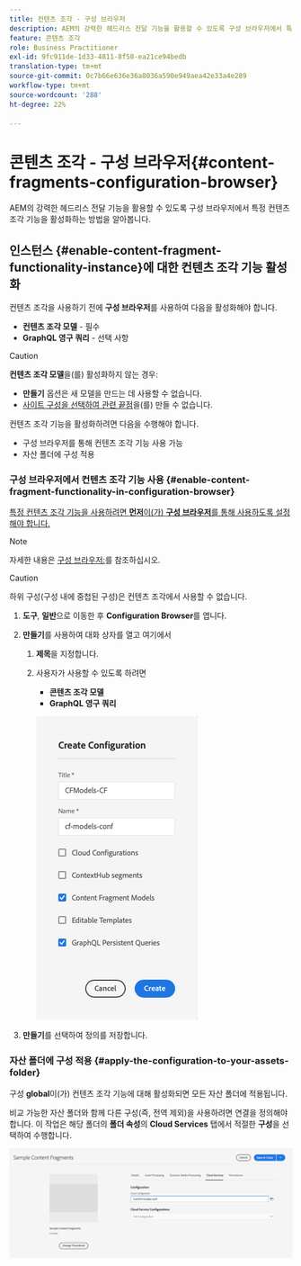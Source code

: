 ```yaml
---
title: 컨텐츠 조각 - 구성 브라우저
description: AEM의 강력한 헤드리스 전달 기능을 활용할 수 있도록 구성 브라우저에서 특정 컨텐츠 조각 기능을 활성화하는 방법을 알아봅니다.
feature: 콘텐츠 조각
role: Business Practitioner
exl-id: 9fc911de-1d33-4811-8f58-ea21ce94bedb
translation-type: tm+mt
source-git-commit: 0c7b66e636e36a8036a590e949aea42e33a4e289
workflow-type: tm+mt
source-wordcount: '288'
ht-degree: 22%

---
```


# 콘텐츠 조각 - 구성 브라우저{#content-fragments-configuration-browser}

AEM의 강력한 헤드리스 전달 기능을 활용할 수 있도록 구성 브라우저에서 특정 컨텐츠 조각 기능을 활성화하는 방법을 알아봅니다.

## 인스턴스 {#enable-content-fragment-functionality-instance}에 대한 컨텐츠 조각 기능 활성화

컨텐츠 조각을 사용하기 전에 **구성 브라우저**&#x200B;를 사용하여 다음을 활성화해야 합니다.

* **컨텐츠 조각 모델**  - 필수
* **GraphQL 영구 쿼리**  - 선택 사항

>[!CAUTION]
>
>**컨텐츠 조각 모델**&#x200B;을(를) 활성화하지 않는 경우:
>
>* **만들기** 옵션은 새 모델을 만드는 데 사용할 수 없습니다.
>* [사이트 구성을 선택하여 관련 끝점](/help/assets/content-fragments/graphql-api-content-fragments.md#enabling-graphql-endpoint)을(를) 만들 수 없습니다.


컨텐츠 조각 기능을 활성화하려면 다음을 수행해야 합니다.

* 구성 브라우저를 통해 컨텐츠 조각 기능 사용 가능
* 자산 폴더에 구성 적용

### 구성 브라우저에서 컨텐츠 조각 기능 사용 {#enable-content-fragment-functionality-in-configuration-browser}

[특정 컨텐츠 조각 기능을 사용하려면 **먼저**&#x200B;이(가) **구성 브라우저**&#x200B;를 통해 사용하도록 설정해야 합니다.](#creating-a-content-fragment-model)

>[!NOTE]
>
>자세한 내용은 [구성 브라우저:](/help/implementing/developing/introduction/configurations.md#using-configuration-browser)를 참조하십시오.

>[!CAUTION]
>
>하위 구성(구성 내에 중첩된 구성)은 컨텐츠 조각에서 사용할 수 없습니다.

1. **도구**, **일반**&#x200B;으로 이동한 후 **Configuration Browser**&#x200B;를 엽니다.

1. **만들기**&#x200B;를 사용하여 대화 상자를 열고 여기에서

   1. **제목**&#x200B;을 지정합니다.
   1. 사용자가 사용할 수 있도록 하려면
      * **콘텐츠 조각 모델**
      * **GraphQL 영구 쿼리**

      ![구성 정의](assets/cfm-conf-01.png)


1. **만들기**&#x200B;를 선택하여 정의를 저장합니다.

<!-- 1. Select the location appropriate to your website. -->

### 자산 폴더에 구성 적용 {#apply-the-configuration-to-your-assets-folder}

구성 **global**&#x200B;이(가) 컨텐츠 조각 기능에 대해 활성화되면 모든 자산 폴더에 적용됩니다.

비교 가능한 자산 폴더와 함께 다른 구성(즉, 전역 제외)을 사용하려면 연결을 정의해야 합니다. 이 작업은 해당 폴더의 **폴더 속성**&#x200B;의 **Cloud Services** 탭에서 적절한 **구성**&#x200B;을 선택하여 수행합니다.

![구성 적용](assets/cfm-conf-02.png)
